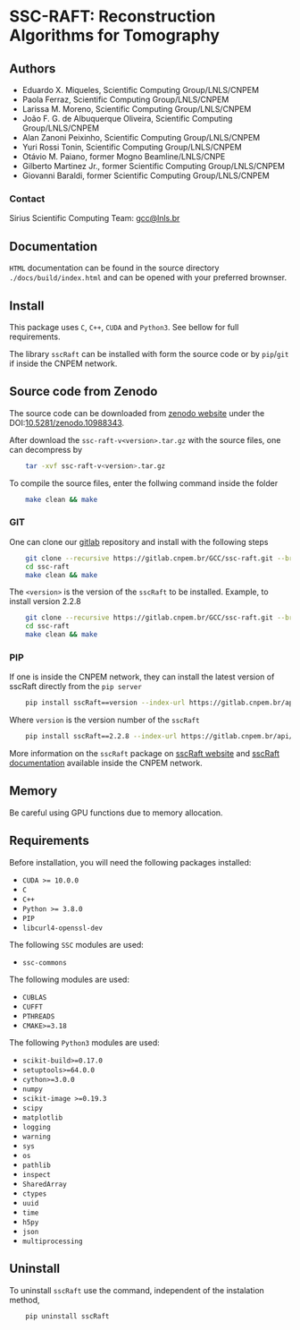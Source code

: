 # SSC-RAFT: Reconstruction Algorithms for Tomography

## Authors

* Eduardo X. Miqueles, Scientific Computing Group/LNLS/CNPEM
* Paola Ferraz, Scientific Computing Group/LNLS/CNPEM
* Larissa M. Moreno, Scientific Computing Group/LNLS/CNPEM
* João F. G. de Albuquerque Oliveira, Scientific Computing Group/LNLS/CNPEM
* Alan Zanoni Peixinho, Scientific Computing Group/LNLS/CNPEM
* Yuri Rossi Tonin, Scientific Computing Group/LNLS/CNPEM
* Otávio M. Paiano, former Mogno Beamline/LNLS/CNPE
* Gilberto Martinez Jr., former Scientific Computing Group/LNLS/CNPEM
* Giovanni Baraldi, former Scientific Computing Group/LNLS/CNPEM

### Contact

Sirius Scientific Computing Team: [gcc@lnls.br](malito:gcc@lnls.br)

## Documentation

`HTML` documentation can be found in the source directory `./docs/build/index.html` and can be opened with your preferred brownser.

## Install

This package uses `C`, `C++`, `CUDA` and `Python3`.
See bellow for full requirements.

The library `sscRaft` can be installed with form the source code or by `pip`/`git` if inside the CNPEM network.

## Source code from Zenodo

The source code can be downloaded from [zenodo website](https://zenodo.org/) under the DOI:[10.5281/zenodo.10988343](https://doi.org/10.5281/zenodo.10988343).

After download the `ssc-raft-v<version>.tar.gz` with the source files, one can decompress by

```bash
    tar -xvf ssc-raft-v<version>.tar.gz
```

To compile the source files, enter the follwing command inside the folder

```bash
    make clean && make
```

### GIT

One can clone our [gitlab](https://gitlab.cnpem.br/) repository and install with the following steps

```bash
    git clone --recursive https://gitlab.cnpem.br/GCC/ssc-raft.git --branch v<version> --single-branch
    cd ssc-raft 
    make clean && make
```

The `<version>` is the version of the `sscRaft` to be installed. Example, to install version 2.2.8

```bash
    git clone --recursive https://gitlab.cnpem.br/GCC/ssc-raft.git --branch v2.2.8 --single-branch
    cd ssc-raft 
    make clean && make
```

### PIP

If one is inside the CNPEM network, they can install the latest version of sscRaft directly from the `pip server`

```bash
    pip install sscRaft==version --index-url https://gitlab.cnpem.br/api/v4/projects/1978/packages/pypi/simple

```

Where `version` is the version number of the `sscRaft`

```bash
    pip install sscRaft==2.2.8 --index-url https://gitlab.cnpem.br/api/v4/projects/1978/packages/pypi/simple
```

More information on the `sscRaft` package on [sscRaft website](https://gcc.lnls.br/wiki/docs/ssc-raft/) and [sscRaft documentation](https://gcc.lnls.br/ssc/ssc-raft/index.html) available inside the CNPEM network.

## Memory

Be careful using GPU functions due to memory allocation.

## Requirements

Before installation, you will need the following packages installed:

* `CUDA >= 10.0.0`
* `C`
* `C++`
* `Python >= 3.8.0`
* `PIP`
* `libcurl4-openssl-dev`

The following `SSC` modules are used:

* `ssc-commons`

The following modules are used:

* `CUBLAS`
* `CUFFT`
* `PTHREADS`
* `CMAKE>=3.18`

The following `Python3` modules are used:

* `scikit-build>=0.17.0`
* `setuptools>=64.0.0`
* `cython>=3.0.0`
* `numpy`
* `scikit-image >=0.19.3`
* `scipy`
* `matplotlib`
* `logging`
* `warning`
* `sys`
* `os`
* `pathlib`
* `inspect`
* `SharedArray`
* `ctypes`
* `uuid`
* `time`
* `h5py`
* `json`
* `multiprocessing`

## Uninstall

To uninstall `sscRaft` use the command, independent of the instalation method,

```bash
    pip uninstall sscRaft 
```
